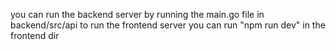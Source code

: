 you can run the backend server by running the main.go file in backend/src/api
to run the frontend server you can run "npm run dev" in the frontend dir
